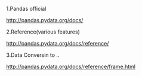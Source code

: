 1.Pandas official

http://pandas.pydata.org/docs/

2.Reference(various features)

http://pandas.pydata.org/docs/reference/

3.Data Conversin to ..

http://pandas.pydata.org/docs/reference/frame.html

